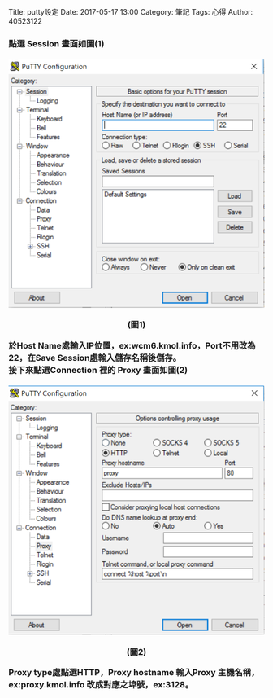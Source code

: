 Title: putty設定
Date: 2017-05-17 13:00
Category: 筆記
Tags: 心得
Author: 40523122
 <!-- PELICAN_END_SUMMARY -->
<h3>點選 Session 畫面如圖(1)<br/>
 <br/>
<img src="https://raw.githubusercontent.com/s40523122/2017springwcm_hw/gh-pages/picture/putty1.png" /></p>
<p align="center">(圖1)</p>
於Host Name處輸入IP位置，ex:wcm6.kmol.info，Port不用改為22，在Save Session處輸入儲存名稱後儲存。<br/>
接下來點選Connection 裡的 Proxy 畫面如圖(2)<br/>
 <br/>
<img src="https://raw.githubusercontent.com/s40523122/2017springwcm_hw/gh-pages/picture/putty2.png" /></p>
<p align="center">(圖2)</p>
Proxy type處點選HTTP，Proxy hostname 輸入Proxy 主機名稱，ex:proxy.kmol.info
改成對應之埠號，ex:3128。</h3>